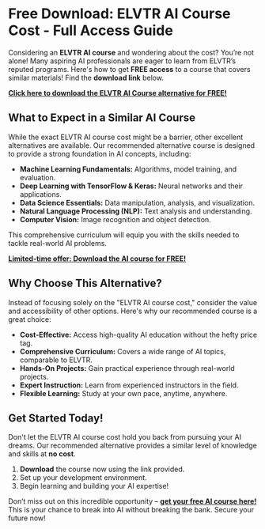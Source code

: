 # Free Download: ELVTR AI Course Cost - Full Access Guide

Considering an **ELVTR AI course** and wondering about the cost? You’re not alone! Many aspiring AI professionals are eager to learn from ELVTR’s reputed programs. Here's how to get **FREE access** to a course that covers similar materials! Find the **download link** below.

[**Click here to download the ELVTR AI Course alternative for FREE!**](https://udemywork.com/elvtr-ai-course-cost)

## What to Expect in a Similar AI Course

While the exact ELVTR AI course cost might be a barrier, other excellent alternatives are available. Our recommended alternative course is designed to provide a strong foundation in AI concepts, including:

*   **Machine Learning Fundamentals:** Algorithms, model training, and evaluation.
*   **Deep Learning with TensorFlow & Keras:** Neural networks and their applications.
*   **Data Science Essentials:** Data manipulation, analysis, and visualization.
*   **Natural Language Processing (NLP):** Text analysis and understanding.
*   **Computer Vision:** Image recognition and object detection.

This comprehensive curriculum will equip you with the skills needed to tackle real-world AI problems.

[**Limited-time offer: Download the AI course for FREE!**](https://udemywork.com/elvtr-ai-course-cost)

## Why Choose This Alternative?

Instead of focusing solely on the "ELVTR AI course cost," consider the value and accessibility of other options. Here's why our recommended course is a great choice:

*   **Cost-Effective:** Access high-quality AI education without the hefty price tag.
*   **Comprehensive Curriculum:** Covers a wide range of AI topics, comparable to ELVTR.
*   **Hands-On Projects:** Gain practical experience through real-world projects.
*   **Expert Instruction:** Learn from experienced instructors in the field.
*   **Flexible Learning:** Study at your own pace, anytime, anywhere.

## Get Started Today!

Don't let the ELVTR AI course cost hold you back from pursuing your AI dreams. Our recommended alternative provides a similar level of knowledge and skills at **no cost**.

1.  **Download** the course now using the link provided.
2.  Set up your development environment.
3.  Begin learning and building your AI expertise!

Don’t miss out on this incredible opportunity – [**get your free AI course here!**](https://udemywork.com/elvtr-ai-course-cost) This is your chance to break into AI without breaking the bank. Secure your future now!
